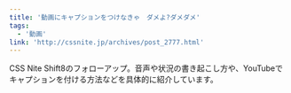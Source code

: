 ```yaml
---
title: '動画にキャプションをつけなきゃ　ダメよ?ダメダメ'
tags:
  - '動画'
link: 'http://cssnite.jp/archives/post_2777.html'
---
```


CSS Nite Shift8のフォローアップ。音声や状況の書き起こし方や、YouTubeでキャプションを付ける方法などを具体的に紹介しています。